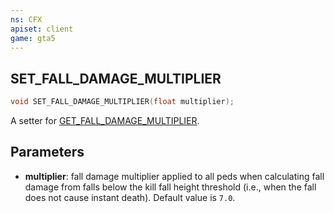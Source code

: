 ```yaml
---
ns: CFX
apiset: client
game: gta5
---
```

## SET_FALL_DAMAGE_MULTIPLIER

```c
void SET_FALL_DAMAGE_MULTIPLIER(float multiplier);
```

A setter for [GET_FALL_DAMAGE_MULTIPLIER](#_0x2D6A0A83).

## Parameters
* **multiplier**: fall damage multiplier applied to all peds when calculating fall damage from falls below the kill fall height threshold (i.e., when the fall does not cause instant death). Default value is `7.0`.
